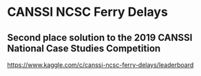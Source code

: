 # CANSSI NCSC Ferry Delays


## Second place solution to the 2019 CANSSI National Case Studies Competition

https://www.kaggle.com/c/canssi-ncsc-ferry-delays/leaderboard

